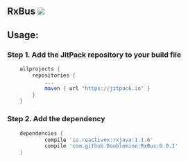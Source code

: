 ## RxBus [![](https://jitpack.io/v/Doublemine/RxBus.svg)](https://jitpack.io/#Doublemine/RxBus)

## Usage:

### Step 1. Add the JitPack repository to your build file

```gradle
	allprojects {
		repositories {
			...
			maven { url "https://jitpack.io" }
		}
	}
```

### Step 2. Add the dependency

```gradle
	dependencies {
	        compile 'io.reactivex:rxjava:1.1.6'
	        compile 'com.github.Doublemine:RxBus:0.0.1'
	}
```